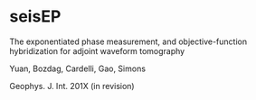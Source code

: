 # seisEP
The exponentiated phase measurement, and objective-function hybridization for adjoint waveform tomography

Yuan, Bozdag, Cardelli, Gao, Simons

Geophys. J. Int. 201X (in revision)
